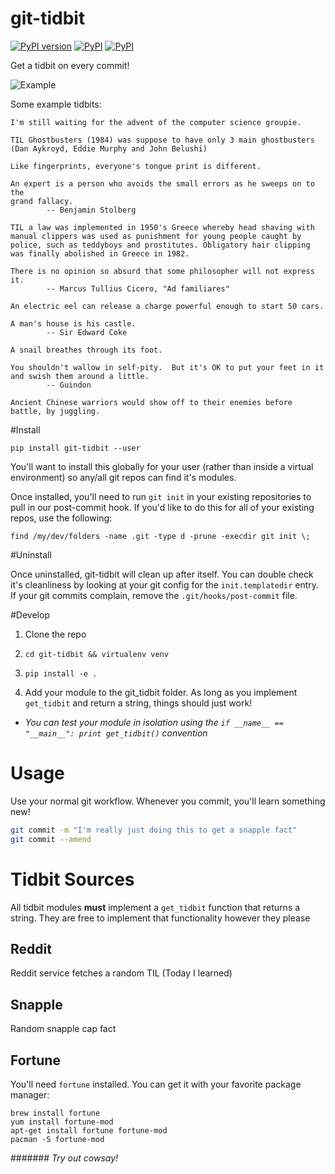 # git-tidbit

[![PyPI version](https://badge.fury.io/py/git-tidbit.svg)](https://pypi.python.org/pypi/git-tidbit)
[![PyPI](https://img.shields.io/pypi/l/git-tidbit.svg?maxAge=2592000?style=plastic)](https://pypi.python.org/pypi/git-tidbit)
[![PyPI](https://img.shields.io/pypi/dm/git-tidbit.svg?maxAge=2592000?style=plastic)](https://pypi.python.org/pypi/git-tidbit)


Get a tidbit on every commit!

![Example](http://imgur.com/HnNeahT.gif)

Some example tidbits:

```
I'm still waiting for the advent of the computer science groupie.
```
```
TIL Ghostbusters (1984) was suppose to have only 3 main ghostbusters (Dan Aykroyd, Eddie Murphy and John Belushi)
```
```
Like fingerprints, everyone's tongue print is different.
```
```
An expert is a person who avoids the small errors as he sweeps on to the
grand fallacy.
		-- Benjamin Stolberg
```
```
TIL a law was implemented in 1950's Greece whereby head shaving with manual clippers was used as punishment for young people caught by police, such as teddyboys and prostitutes. Obligatory hair clipping was finally abolished in Greece in 1982.
```
```
There is no opinion so absurd that some philosopher will not express it.
		-- Marcus Tullius Cicero, "Ad familiares"
```
```
An electric eel can release a charge powerful enough to start 50 cars.
```
```
A man's house is his castle.
		-- Sir Edward Coke
```
```
A snail breathes through its foot.
```
```
You shouldn't wallow in self-pity.  But it's OK to put your feet in it
and swish them around a little.
		-- Guindon
```
```
Ancient Chinese warriors would show off to their enemies before battle, by juggling.
```

#Install
```
pip install git-tidbit --user
```

You'll want to install this globally for your user (rather than inside a virtual environment)
so any/all git repos can find it's modules.

Once installed, you'll need to run `git init` in your existing repositories to pull in our
post-commit hook. If you'd like to do this for all of your existing repos, use the following:

`find /my/dev/folders -name .git -type d -prune -execdir git init \;`

#Uninstall

Once uninstalled, git-tidbit will clean up after itself. You can double check it's cleanliness by looking at your git config for the `init.templatedir` entry. If your git commits complain, remove the `.git/hooks/post-commit` file.

#Develop

1. Clone the repo

2. `cd git-tidbit && virtualenv venv`

3. `pip install -e .`

4. Add your module to the git_tidbit folder. As long as you implement `get_tidbit` and return a string, things should just work!
 - *You can test your module in isolation using the `if __name__ == "__main__": print get_tidbit()` convention*


# Usage

Use your normal git workflow. Whenever you commit, you'll learn something new!

```sh
git commit -m "I'm really just doing this to get a snapple fact"
git commit --amend
```

# Tidbit Sources

All tidbit modules **must** implement a `get_tidbit` function
that returns a string. They are free to implement that functionality however they please

## Reddit
Reddit service fetches a random TIL (Today I learned)

## Snapple
Random snapple cap fact

## Fortune

You'll need `fortune` installed. You can get it with your favorite package manager:

```
brew install fortune
yum install fortune-mod
apt-get install fortune fortune-mod
pacman -S fortune-mod
```

####### *Try out cowsay!*



